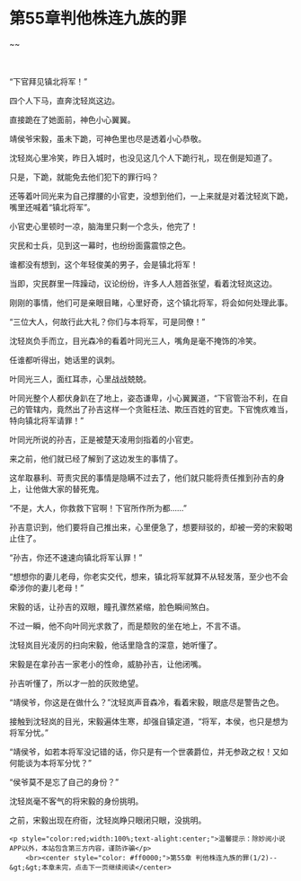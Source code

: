 # 第55章判他株连九族的罪
~~
    	    <p name="pagetop" href="javascript:void(0);" onclick="return false" style="line-height: 35px;padding: 10px;color: #333;"> </p><p>“下官拜见镇北将军！”</p><p>四个人下马，直奔沈轻岚这边。</p><p>直接跪在了她面前，神色小心翼翼。</p><p>靖侯爷宋毅，虽未下跪，可神色里也尽是透着小心恭敬。</p><p>沈轻岚心里冷笑，昨日入城时，也没见这几个人下跪行礼，现在倒是知道了。</p><p>只是，下跪，就能免去他们犯下的罪行吗？</p><p>还等着叶同光来为自己撑腰的小官吏，没想到他们，一上来就是对着沈轻岚下跪，嘴里还喊着“镇北将军”。</p><p>小官吏心里顿时一凉，脑海里只剩一个念头，他完了！</p><p>灾民和士兵，见到这一幕时，也纷纷面露震惊之色。</p><p>谁都没有想到，这个年轻俊美的男子，会是镇北将军！</p><p>当即，灾民群里一阵躁动，议论纷纷，许多人人翘首张望，看着沈轻岚这边。</p><p>刚刚的事情，他们可是亲眼目睹，心里好奇，这个镇北将军，将会如何处理此事。</p><p>“三位大人，何故行此大礼？你们与本将军，可是同僚！”</p><p>沈轻岚负手而立，目光森冷的看着叶同光三人，嘴角是毫不掩饰的冷笑。</p><p>任谁都听得出，她话里的讽刺。</p><p>叶同光三人，面红耳赤，心里战战兢兢。</p><p>叶同光整个人都伏身趴在了地上，姿态谦卑，小心翼翼道，“下官管治不利，在自己的管辖内，竟然出了孙吉这样一个贪赃枉法、欺压百姓的官吏。下官愧疚难当，特向镇北将军请罪！”</p><p>叶同光所说的孙吉，正是被楚天凌用剑指着的小官吏。</p><p>来之前，他们就已经了解到了这边发生的事情了。</p><p>这牟取暴利、苛责灾民的事情是隐瞒不过去了，他们就只能将责任推到孙吉的身上，让他做大家的替死鬼。</p><p>“不是，大人，你救救下官啊！下官所作所为都……”</p><p>孙吉意识到，他们要将自己推出来，心里便急了，想要辩驳的，却被一旁的宋毅喝止住了。</p><p>“孙吉，你还不速速向镇北将军认罪！”</p><p>“想想你的妻儿老母，你老实交代，想来，镇北将军就算不从轻发落，至少也不会牵涉你的妻儿老母！”</p><p>宋毅的话，让孙吉的双眼，瞳孔骤然紧缩，脸色瞬间煞白。</p><p>不过一瞬，他不向叶同光求救了，而是颓败的坐在地上，不言不语。</p><p>沈轻岚目光凌厉的扫向宋毅，他话里隐含的深意，她听懂了。</p><p>宋毅是在拿孙吉一家老小的性命，威胁孙吉，让他闭嘴。</p><p>孙吉听懂了，所以才一脸的灰败绝望。</p><p>“靖侯爷，你这是在做什么？”沈轻岚声音森冷，看着宋毅，眼底尽是警告之色。</p><p>接触到沈轻岚的目光，宋毅遍体生寒，却强自镇定道，“将军，本侯，也只是想为将军分忧。”</p><p>“靖侯爷，如若本将军没记错的话，你只是有一个世袭爵位，并无参政之权！又如何能谈为本将军分忧？”</p><p>“侯爷莫不是忘了自己的身份？”</p><p>沈轻岚毫不客气的将宋毅的身份挑明。</p><p>之前，宋毅出现在府衙，沈轻岚睁只眼闭只眼，没挑明。</p>
    	
   	<p style="color:red;width:100%;text-alight:center;">温馨提示：除妙阅小说APP以外，本站包含第三方内容，谨防诈骗</p>
    	<br><center style="color: #ff0000;">第55章 判他株连九族的罪(1/2)--&gt;&gt;本章未完，点击下一页继续阅读</center>
    	